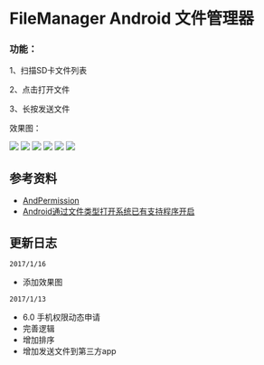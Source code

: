 # FileManager Android 文件管理器

### 功能：

1、扫描SD卡文件列表

2、点击打开文件

3、长按发送文件


效果图：

![](/png/1.png)  ![](/png/2.png)
![](/png/3.png)  ![](/png/4.png)
![](/png/5.png)  ![](/png/6.png)


## 参考资料
- [AndPermission](https://github.com/yanzhenjie/AndPermission)
- [Android通过文件类型打开系统已有支持程序开启](http://www.jianshu.com/p/b075ef5a9ff9)


## 更新日志

`2017/1/16`

- 添加效果图


`2017/1/13`

- 6.0 手机权限动态申请
- 完善逻辑
- 增加排序
- 增加发送文件到第三方app


